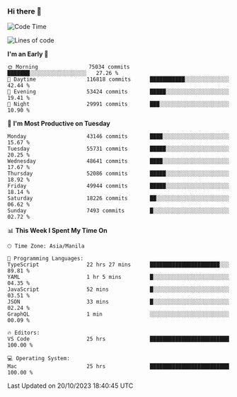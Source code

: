 ### Hi there 👋

<!--START_SECTION:waka-->
![Code Time](http://img.shields.io/badge/Code%20Time-4%2C448%20hrs%2027%20mins-blue)

![Lines of code](https://img.shields.io/badge/From%20Hello%20World%20I%27ve%20Written-106.5%20million%20lines%20of%20code-blue)

**I'm an Early 🐤** 

```text
🌞 Morning                75034 commits       ███████░░░░░░░░░░░░░░░░░░   27.26 % 
🌆 Daytime                116818 commits      ███████████░░░░░░░░░░░░░░   42.44 % 
🌃 Evening                53424 commits       █████░░░░░░░░░░░░░░░░░░░░   19.41 % 
🌙 Night                  29991 commits       ███░░░░░░░░░░░░░░░░░░░░░░   10.90 % 
```
📅 **I'm Most Productive on Tuesday** 

```text
Monday                   43146 commits       ████░░░░░░░░░░░░░░░░░░░░░   15.67 % 
Tuesday                  55731 commits       █████░░░░░░░░░░░░░░░░░░░░   20.25 % 
Wednesday                48641 commits       ████░░░░░░░░░░░░░░░░░░░░░   17.67 % 
Thursday                 52086 commits       █████░░░░░░░░░░░░░░░░░░░░   18.92 % 
Friday                   49944 commits       █████░░░░░░░░░░░░░░░░░░░░   18.14 % 
Saturday                 18226 commits       ██░░░░░░░░░░░░░░░░░░░░░░░   06.62 % 
Sunday                   7493 commits        █░░░░░░░░░░░░░░░░░░░░░░░░   02.72 % 
```


📊 **This Week I Spent My Time On** 

```text
🕑︎ Time Zone: Asia/Manila

💬 Programming Languages: 
TypeScript               22 hrs 27 mins      ██████████████████████░░░   89.81 % 
YAML                     1 hr 5 mins         █░░░░░░░░░░░░░░░░░░░░░░░░   04.35 % 
JavaScript               52 mins             █░░░░░░░░░░░░░░░░░░░░░░░░   03.51 % 
JSON                     33 mins             █░░░░░░░░░░░░░░░░░░░░░░░░   02.24 % 
GraphQL                  1 min               ░░░░░░░░░░░░░░░░░░░░░░░░░   00.09 % 

🔥 Editors: 
VS Code                  25 hrs              █████████████████████████   100.00 % 

💻 Operating System: 
Mac                      25 hrs              █████████████████████████   100.00 % 
```


 Last Updated on 20/10/2023 18:40:45 UTC
<!--END_SECTION:waka-->


<!--
**rad182/rad182** is a ✨ _special_ ✨ repository because its `README.md` (this file) appears on your GitHub profile.

Here are some ideas to get you started:

- 🔭 I’m currently working on ...
- 🌱 I’m currently learning ...
- 👯 I’m looking to collaborate on ...
- 🤔 I’m looking for help with ...
- 💬 Ask me about ...
- 📫 How to reach me: ...
- 😄 Pronouns: ...
- ⚡ Fun fact: ...
-->
